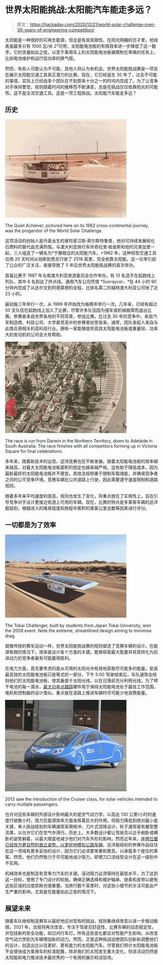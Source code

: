 # 世界太阳能挑战:太阳能汽车能走多远？

> 原文：<https://hackaday.com/2020/12/21/world-solar-challenge-over-30-years-of-engineering-competition/>

太阳能是一种很好的可再生能源，但总是有其局限性。在阳光明媚的日子里，地球表面最多只有 1000 瓦/米 2²可用，太阳能电池板的有限效率进一步降低了这一数字。它的含量如此之低，以至于乘用车上的太阳能电池板被限制在卑微的任务上，比如电池维护和运行低功率的换气扇。

然而，有些人可能认为不可能，其他人则认为有机会。世界太阳能挑战赛是一项旨在展示太阳能交通工具真正潜力的比赛。现在，它已经诞生 30 年了，过去不可能的事情，实际上已经由多个团队在不到原来十分之一的时间内完成了。为了让竞争对手保持警觉，规则随着时间的推移而不断演变，总是在挑战仅仅依靠阳光的可能性。这不是主流交通工具。这是一项工程挑战。太阳能汽车能走多远？

## 历史

![](img/c5c084fa0fdf26fe64e4b7738d8f333d.png)

The Quiet Achiever, pictured here on its 1982 cross-continental journey, was the progenitor of the World Solar Challenge.

这项活动的创始人是丹麦出生的冒险家汉斯·索尔斯特鲁普，他对可持续发展和化石燃料的替代品充满热情。与澳大利亚旅行车传奇拉里·帕金斯和他的兄弟加里一起，三人组造了一辆名为*宁静致远的太阳能汽车。*1982 年，这种轻型交通工具仅用 20 天时间从珀斯到悉尼行驶了 2518 英里，完全依靠太阳能。这一壮举引起了公众的广泛关注，直接导致了 5 年后世界太阳能挑战赛的首次举办。

首届比赛于 1987 年与南澳大利亚旅游委员会合作举办。有 13 名选手在起跑线上列队，其中 6 名到达了终点线。通用汽车公司凭借 *Sunraycer，*在 44 小时 90 分钟内完成了从达尔文到阿德莱德的全程，比排名第二的福特澳大利亚公司快了近 23 小时。

最初每三年举行一次，从 1999 年开始改为每两年举行一次。几年来，已经有超过 50 支队伍在起跑线上加入了比赛，尽管许多队伍因为撞车或机械故障而退出比赛。参赛者来自世界各地的不同背景，参加比赛。在过去 30 年的竞争中，来自汽车制造商、科技公司、大学甚至高中的参赛者纷至沓来。通常，团队发起人来自与此类应用相关的高科技行业。拥有一家能够提供高效太阳能电池板或重量轻、功率大的发动机的公司会大有帮助。

![](img/c3d1270d042f2bb26cb12bde44263808.png)

The race is run from Darwin in the Northern Territory, down to Adelaide in South Australia. The race finishes with all competitors forming up in Victoria Square for final celebrations.

多年来，随着新技术的出现，这场竞赛也在不断发展。随着太阳能电池板的效率越来越高，对最大太阳能电池板面积的规定也越来越严格。这有助于降低成本，因为最新最好的太阳能电池板并不便宜。其他法规侧重于限制车载储能，并确保竞争者之间的公平竞争环境。竞赛车辆在公共道路上行驶，因此需要遵守速度限制和道路规则。

随着多年来平均速度的提高，规则也发生了变化，将重点放在了实用性上，旨在引导竞争对手设计更接近街道上可用的车辆。现在，比赛的特点是多乘客车辆的巡洋舰级别，根据进入的难易程度和旅程中累积的乘客公里总数等因素进行评分。

## 一切都是为了效率

![](img/5f6e90a0851b297de983867b2f901513.png)

The Tokai Challenger, built by students from Japan Tokai University, won the 2009 event. Note the extreme, streamlined design aiming to minimise drag.

就像传统的赛车运动一样，世界太阳能挑战赛的规则塑造了竞赛车辆的设计。在能源有限的情况下，效率是设计各个方面的关键。能够获取最大能量并将其转化为前进动力的竞争者最有可能赢得胜利。

在电力方面，首先要考虑的是从可用的太阳光中有效地获取尽可能多的能量。安装最高效的太阳能电池板只是等式的一部分。下午 5:00 驾驶结束后，车队通常会倾斜他们的太阳能电池板，使其垂直于太阳光线，以在日落前充分利用光线。为了榨干电池的每一滴水，[最大功率点跟踪](https://hackaday.com/2017/03/17/are-you-down-with-mppt-yeah-you-know-me/)硬件用于保持太阳能电池处于最佳工作范围。电机和控制器的设计类似，重点是在道路上推进车辆时尽可能少地浪费能量。

![](img/e9ef9ae81a85818d4daada260299be77.png)

2013 saw the introduction of the Cruiser class, for solar vehicles intended to carry multiple passengers.

也许对这些车辆的外部设计影响最大的是空气动力学。以高达 130 公里/小时的速度行驶数小时，阻力在能源效率方面发挥着巨大的作用。将阻力降低到绝对最小是关键，单人挑战级别的车辆通常采用俯冲、刀片式泪珠设计。轮子通常装有翼型整流罩，以允许它们在空气中滑行。历史上，大多数设计都让驾驶员以近乎俯卧或横卧的姿势躺着，以最大限度地减少他们对汽车外形的影响，然而近年来，[座椅位置已经改为更自然的直立姿势，以更好地模拟公路车辆](https://www.abc.net.au/news/2013-10-08/solar-challenge-day-three-slow-pace-alice-springs/5008692?nw=0)。巡洋舰级别的参赛作品往往在这一领域有更多妥协的设计，因为它们必须更笨重和更高，以承载多个座位的乘客。然而，他们仍然致力于尽可能地减少阻力，即使刀口流线型设计在这一级别中不实用。

机械效率也是制造有竞争力汽车的关键。滚动阻力必须保持在最低水平，为了达到这一目标，使用了专门设计的轮胎。确保正确选择和维护轴承、链条和皮带以避免这些区域的过度损耗也很重要。当旅行数千英里时，对这些小细节的关注可能会产生严重的影响，尤其是在能量如此之低的情况下。

## 展望未来

随着车队继续制造赛车以最好地应对现有的挑战，规则集继续改变以进一步推动极限。2021 年，法规将再次改变，专注于驾驶员舒适性、比赛车辆的动态稳定性，并包括新的安全功能，如日间行车灯。所有这些变化都会对性能产生影响，从改变空气动力学到为车辆增加新的动力。然而，正是这种挑战迫使团队创新和调整他们的设计，创造出比以往更好、更有能力的太阳能汽车。尽管我们预计太阳能电池板不会很快成为乘用车的标准配置，除非我们的太阳发生重大变化，但该活动仍然是太阳能和电力推进技术最优秀的一个有用的展示和试验场。